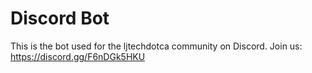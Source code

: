# Discord Bot

This is the bot used for the ljtechdotca community on Discord. Join us: https://discord.gg/F6nDGk5HKU
